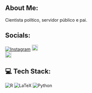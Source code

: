 ## About Me:
Cientista político, servidor público e pai.


## Socials:
[![Instagram](https://img.shields.io/badge/Instagram-%23E4405F.svg?logo=Instagram&logoColor=white)](https://instagram.com/renato_barreira) 
<a href="https://orcid.org/0009-0002-6194-6994" target="_blank">
  <img src="https://upload.wikimedia.org/wikipedia/commons/0/06/ORCID_iD.svg" alt="ORCID" width="20" height="20">
</a>  
<a href="http://lattes.cnpq.br/" target="_blank">
  <img src="https://upload.wikimedia.org/wikipedia/commons/5/5e/CNPq_logo.png" alt="Lattes" width="20" height="20">
</a>



## 💻 Tech Stack:
![R](https://img.shields.io/badge/r-%23276DC3.svg?style=for-the-badge&logo=r&logoColor=white) ![LaTeX](https://img.shields.io/badge/latex-%23008080.svg?style=for-the-badge&logo=latex&logoColor=white)  ![Python](https://img.shields.io/badge/python-3670A0?style=for-the-badge&logo=python&logoColor=ffdd54)

<!-- Proudly created with GPRM ( https://gprm.itsvg.in ) -->
